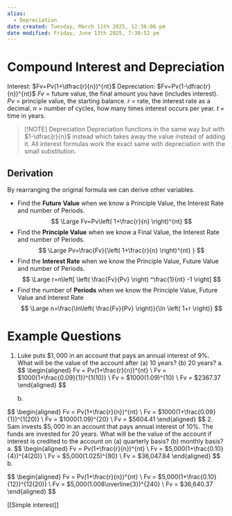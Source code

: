 ```yaml
---
alias:
  - Depreciation
date created: Tuesday, March 11th 2025, 12:36:06 pm
date modified: Friday, June 13th 2025, 7:30:52 pm
---
```


# Compound Interest and Depreciation
Interest: $Fv=Pv(1+\dfrac{r}{n})^{nt}$
Depreciation: $Fv=Pv(1-\dfrac{r}{n})^{nt}$
$Fv$ = future value, the final amount you have (includes interest).
$Pv$ = principle value, the starting balance.
$r$ = rate, the interest rate as a decimal.
$n$ = number of cycles, how many times interest occurs per year.
$t$ = time in years.

> [!NOTE] Depreciation
> Depreciation functions in the same way but with $1-\dfrac{r}{n}$ instead which takes away the value instead of adding it. All interest formulas work the exact same with depreciation with the small substitution.

## Derivation
By rearranging the original formula we can derive other variables.
- Find the **Future Value** when we know a Principle Value, the Interest Rate and number of Periods.
$$
\Large
Fv=Pv\left( 1+\frac{r}{n} \right)^{nt}
$$
- Find the **Principle Value** when we know a Final Value, the Interest Rate and number of Periods.
$$
\Large
Pv=\frac{Fv}{\left( 1+\frac{r}{n} \right)^{nt} }
$$
- Find the **Interest Rate** when we know the Principle Value, Future Value and number of Periods.
$$
\Large
r=n\left[ \left( \frac{Fv}{Pv} \right) ^\frac{1}{nt} -1 \right]
$$
- Find the number of **Periods** when we know the Principle Value, Future Value and Interest Rate
$$
\Large
n=\frac{\ln\left( \frac{Fv}{Pv} \right)}{\ln \left( 1+r \right)}
$$
# Example Questions
1. Luke puts $\$1,000$ in an account that pays an annual interest of $9\%$. What will be the value of the account after (a) 10 years? (b) 20 years?
   a.
$$
\begin{aligned}
Fv = Pv(1+\frac{r}{n})^{nt} \\
Fv = $1000(1+\frac{0.09}{1})^{1(10)} \\
Fv = $1000(1.09)^{10} \\
Fv = $2367.37
\end{aligned}
$$

   b.

$$
\begin{aligned}
Fv = Pv(1+\frac{r}{n})^{nt} \\
Fv = $1000(1+\frac{0.09}{1})^{1(20)} \\
Fv = $1000(1.09)^{20} \\
Fv = $5604.41
\end{aligned}
$$
2. Sam invests $\$5,000$ in an account that pays annual interest of $10\%$. The funds are invested for 20 years. What will be the value of the account if interest is credited to the account on (a) quarterly basis? (b) monthly basis?
   a.
$$
\begin{aligned}
Fv = Pv(1+\frac{r}{n})^{nt} \\
Fv = $5,000(1+\frac{0.10}{4})^{4(20)} \\
Fv = $5,000(1.025)^{80} \\
Fv = $36,047.84
\end{aligned}
$$
   b.

$$
\begin{aligned}
Fv = Pv(1+\frac{r}{n})^{nt} \\
Fv = $5,000(1+\frac{0.10}{12})^{12(20)} \\
Fv = $5,000(1.008\overline{3})^{240} \\
Fv = $36,640.37
\end{aligned}
$$

[[Simple interest]]